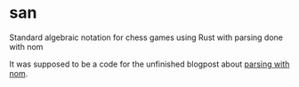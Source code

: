 # san
Standard algebraic notation for chess games using Rust with parsing done with nom

It was supposed to be a code for the unfinished blogpost about [parsing with nom](https://gist.github.com/qrilka/3c3245b0dbbb535103a5166c5838e678).
